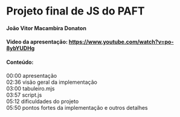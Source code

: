 # Projeto final de JS do PAFT
#### João Vitor Macambira Donaton
#### Video da apresentação: https://www.youtube.com/watch?v=po-8ybYUDHg

#### Conteúdo: <br>

00:00 apresentação <br>
02:36 visão geral da implementação<br>
03:00 tabuleiro.mjs <br>
03:57 script.js<br>
05:12 dificuldades do projeto<br>
05:50 pontos fortes da implementação e outros detalhes<br>
